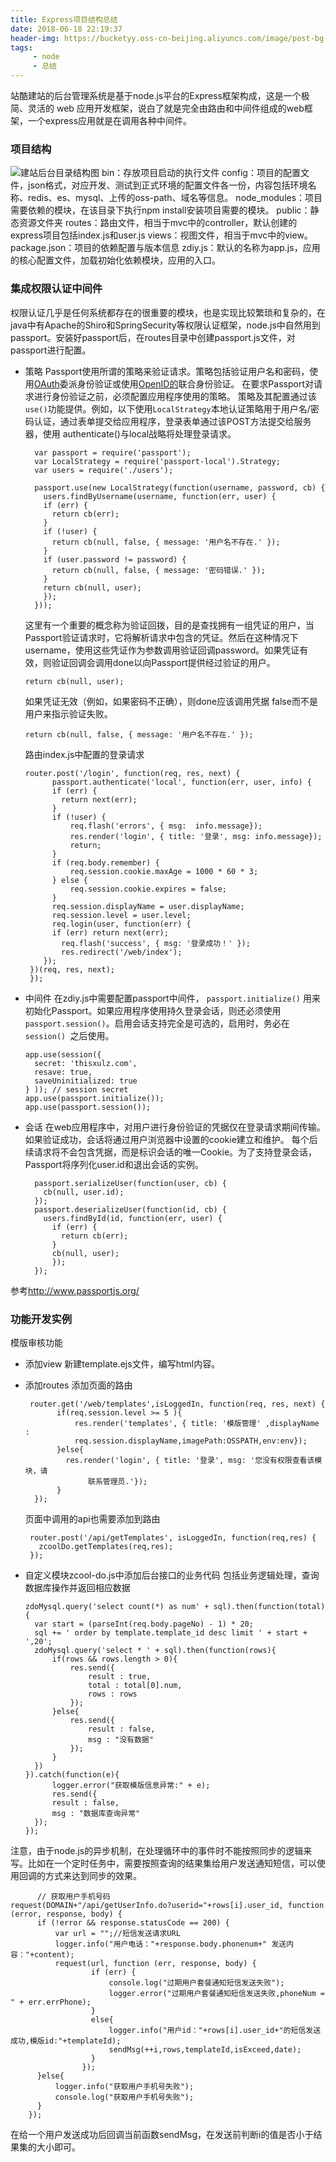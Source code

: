 ```yaml
---
title: Express项目结构总结
date: 2018-06-18 22:19:37
header-img: https://bucketyy.oss-cn-beijing.aliyuncs.com/image/post-bg-2015.jpg
tags: 
     - node
     - 总结
---
```



 站酷建站的后台管理系统是基于node.js平台的Express框架构成，这是一个极简、灵活的 web 应用开发框架，说白了就是完全由路由和中间件组成的web框架，一个express应用就是在调用各种中间件。

### 项目结构
![建站后台目录结构图](https://bucketyy.oss-cn-beijing.aliyuncs.com/image/jzml.png)
bin：存放项目启动的执行文件
config：项目的配置文件，json格式，对应开发、测试到正式环境的配置文件各一份，内容包括环境名称、redis、es、mysql、上传的oss-path、域名等信息。
node_modules：项目需要依赖的模块，在该目录下执行npm install安装项目需要的模块。
public：静态资源文件夹
routes：路由文件，相当于mvc中的controller，默认创建的express项目包括index.js和user.js
views：视图文件，相当于mvc中的view。
package.json：项目的依赖配置与版本信息
zdiy.js：默认的名称为app.js，应用的核心配置文件，加载初始化依赖模块，应用的入口。

### 集成权限认证中间件
权限认证几乎是任何系统都存在的很重要的模块，也是实现比较繁琐和复杂的，在java中有Apache的Shiro和SpringSecurity等权限认证框架，node.js中自然用到passport。安装好passport后，在routes目录中创建passport.js文件，对passport进行配置。
* 策略
Passport使用所谓的策略来验证请求。策略包括验证用户名和密码，使用[OAuth](http://oauth.net/)委派身份验证或使用[OpenID的](http://openid.net/)联合身份验证。
在要求Passport对请求进行身份验证之前，必须配置应用程序使用的策略。
策略及其配置通过该`use()`功能提供。例如，以下使用`LocalStrategy`本地认证策略用于用户名/密码认证，通过表单提交给应用程序，登录表单通过该POST方法提交给服务器，使用 authenticate()与local战略将处理登录请求。

        var passport = require('passport');
        var LocalStrategy = require('passport-local').Strategy;
        var users = require('./users');

        passport.use(new LocalStrategy(function(username, password, cb) {
	      users.findByUsername(username, function(err, user) {
		  if (err) {
			return cb(err);
		  }
		  if (!user) {
			return cb(null, false, { message: '用户名不存在.' });
		  }
		  if (user.password != password) {
			return cb(null, false, { message: '密码错误.' });
		  }
		  return cb(null, user);
	      });
        }));
  这里有一个重要的概念称为验证回拨，目的是查找拥有一组凭证的用户，当Passport验证请求时，它将解析请求中包含的凭证。然后在这种情况下username，使用这些凭证作为参数调用验证回调password。如果凭证有效，则验证回调会调用done以向Passport提供经过验证的用户。

      return cb(null, user);

  如果凭证无效（例如，如果密码不正确），则done应该调用凭据 false而不是用户来指示验证失败。

      return cb(null, false, { message: '用户名不存在.' });
  路由index.js中配置的登录请求

      router.post('/login', function(req, res, next) {
	        passport.authenticate('local', function(err, user, info) {
		    if (err) {
			  return next(err);
		    }
		    if (!user) {
			    req.flash('errors', { msg:  info.message});
		        res.render('login', { title: '登录', msg: info.message});
			    return;
		    }
		    if (req.body.remember) {
		    	req.session.cookie.maxAge = 1000 * 60 * 3;
		    } else {
		    	req.session.cookie.expires = false;
		    }
		    req.session.displayName = user.displayName;
		    req.session.level = user.level;
		    req.login(user, function(err) {
            if (err) return next(err);
              req.flash('success', { msg: '登录成功！' });
              res.redirect('/web/index');
          });
	   })(req, res, next);
       });

* 中间件
在zdiy.js中需要配置passport中间件， `passport.initialize()` 用来初始化Passport。如果应用程序使用持久登录会话，则还必须使用`passport.session()`。启用会话支持完全是可选的，启用时，务必在`session() `之后使用。

      app.use(session({
	    secret: 'thisxulz.com',
	    resave: true,
	    saveUninitialized: true
      } )); // session secret
      app.use(passport.initialize());
      app.use(passport.session());



* 会话
在web应用程序中，对用户进行身份验证的凭据仅在登录请求期间传输。如果验证成功，会话将通过用户浏览器中设置的cookie建立和维护。
每个后续请求将不会包含凭据，而是标识会话的唯一Cookie。为了支持登录会话，Passport将序列化user.id和退出会话的实例。
    
        passport.serializeUser(function(user, cb) {
	      cb(null, user.id);
        });
        passport.deserializeUser(function(id, cb) {
	      users.findById(id, function(err, user) {
		    if (err) {
			  return cb(err);
		    }
		    cb(null, user);
	        });
        });
参考<http://www.passportjs.org/>
### 功能开发实例
模版审核功能
* 添加view
新建template.ejs文件，编写html内容。
* 添加routes
添加页面的路由
          
       router.get('/web/templates',isLoggedIn, function(req, res, next) {
	         if(req.session.level >= 5 ){
		         res.render('templates', { title: '模版管理' ,displayName : 
                 req.session.displayName,imagePath:OSSPATH,env:env});
	         }else{
	  	       res.render('login', { title: '登录', msg: '您没有权限查看该模块，请 
                    联系管理员.'});
	         }
        });

  页面中调用的api也需要添加到路由

       router.post('/api/getTemplates', isLoggedIn, function(req,res) {
	     zcoolDo.getTemplates(req,res);
       });
* 自定义模块zcool-do.js中添加后台接口的业务代码
包括业务逻辑处理，查询数据库操作并返回相应数据

      zdoMysql.query('select count(*) as num' + sql).then(function(total){
		var start = (parseInt(req.body.pageNo) - 1) * 20;
		sql += ' order by template.template_id desc limit ' + start + ',20';
		zdoMysql.query('select * ' + sql).then(function(rows){
			if(rows && rows.length > 0){
				res.send({
					result : true,
					total : total[0].num,
					rows : rows
				});
			}else{
				res.send({
					result : false,
					msg : "没有数据"
				});
			}
	    })
      }).catch(function(e){
	    	logger.error("获取模版信息异常:" + e);
	    	res.send({
			result : false,
			msg : "数据库查询异常"
		});
      });
 注意，由于node.js的异步机制，在处理循环中的事件时不能按照同步的逻辑来写。比如在一个定时任务中，需要按照查询的结果集给用户发送通知短信，可以使用回调的方式来达到同步的效果。

          // 获取用户手机号码
	request(DOMAIN+"/api/getUserInfo.do?userid="+rows[i].user_id, function (error, response, body) {
		  if (!error && response.statusCode == 200) {	
			  var url = "";//短信发送请求URL  
			  logger.info("用户电话："+response.body.phonenum+" 发送内容："+content);	
			  request(url, function (err, response, body) {
					  if (err) {
						  console.log("过期用户套餐通知短信发送失败");
						  logger.error("过期用户套餐通知短信发送失败,phoneNum = " + err.errPhone);
					  }
					  else{
						  logger.info("用户id："+rows[i].user_id+"的短信发送成功,模版id:"+templateId);
						  sendMsg(++i,rows,templateId,isExceed,date);
					  }
					});
		  }else{
			  logger.info("获取用户手机号失败");
			  console.log("获取用户手机号失败");
		  }
		});

在给一个用户发送成功后回调当前函数sendMsg，在发送前判断i的值是否小于结果集的大小即可。
